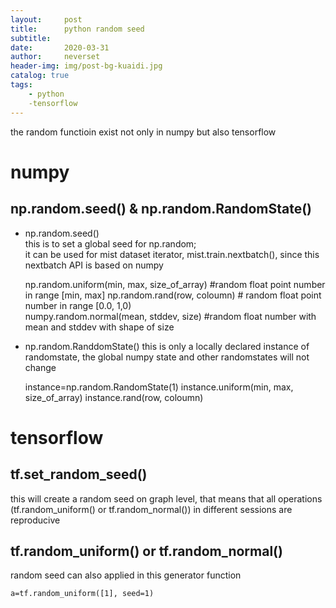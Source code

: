 ```yaml
---
layout:     post
title:      python random seed
subtitle:   
date:       2020-03-31
author:     neverset
header-img: img/post-bg-kuaidi.jpg
catalog: true
tags:
    - python
    -tensorflow
---
```


the random functioin exist not only in numpy but also tensorflow    
# numpy

## np.random.seed() & np.random.RandomState()

* np.random.seed()  
this is to set a global seed for np.random;     
it can be used for mist dataset iterator, mist.train.nextbatch(), since this nextbatch API is based on numpy 

    np.random.uniform(min, max, size_of_array) #random float point number in range [min, max]
    np.random.rand(row, coloumn) # random float point number in range [0.0, 1,0)  
    numpy.random.normal(mean, stddev, size) #random float number with mean and stddev with shape of size

  

* np.random.RanddomState()
this is only a locally declared instance of randomstate, the global numpy state and other randomstates will not change

    instance=np.random.RandomState(1)
    instance.uniform(min, max, size_of_array)
    instance.rand(row, coloumn)

# tensorflow

## tf.set_random_seed()

this will create a random seed on graph level, that means that all operations (tf.random_uniform() or tf.random_normal()) in different sessions are reproducive

## tf.random_uniform() or tf.random_normal()

random seed can also applied in this generator function

    a=tf.random_uniform([1], seed=1)


